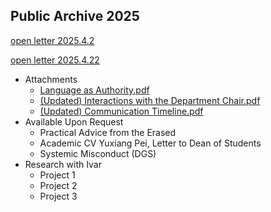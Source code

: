 ## Public Archive 2025

[open letter 2025.4.2](https://physix2020.github.io/blogplace/files/openletter2025.4.2.pdf)  

[open letter 2025.4.22](https://physix2020.github.io/blogplace/files/openletter2025.4.22.pdf)
  * Attachments
    * [Language as Authority.pdf](https://physix2020.github.io/blogplace/files/Attachment1_Language_as_Authority_Chair.pdf)
    * [(Updated) Interactions with the Department Chair.pdf](https://physix2020.github.io/blogplace/files/Attachment2_Interactions_with_the_Department_Chair.pdf)
    * [(Updated) Communication Timeline.pdf](https://physix2020.github.io/blogplace/files/Attachment3_Communication_Timeline.pdf)
  * Available Upon Request
    * Practical Advice from the Erased
    * Academic CV Yuxiang Pei, Letter to Dean of Students
    * Systemic Misconduct (DGS)
  * Research with Ivar
    * Project 1
    * Project 2
    * Project 3